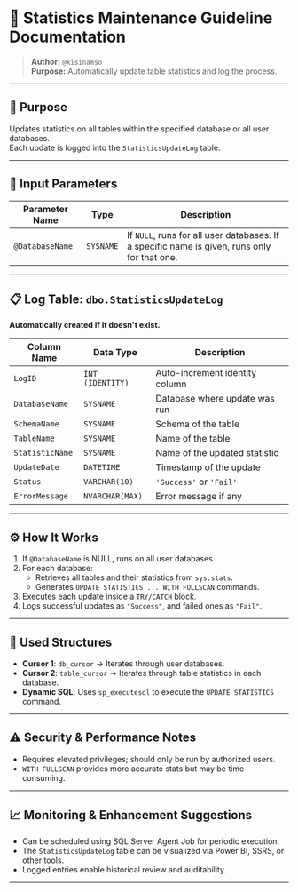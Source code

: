 
# 📄 Statistics Maintenance Guideline Documentation  
> **Author:** `@kisinamso`  
> **Purpose:** Automatically update table statistics and log the process.

---

## 📌 Purpose  
Updates statistics on all tables within the specified database or all user databases.  
Each update is logged into the `StatisticsUpdateLog` table.

---

## 🧾 Input Parameters

| Parameter Name   | Type      | Description |
|------------------|-----------|-------------|
| `@DatabaseName`  | `SYSNAME` | If `NULL`, runs for all user databases. If a specific name is given, runs only for that one. |

---

## 📋 Log Table: `dbo.StatisticsUpdateLog`  
**Automatically created if it doesn't exist.**

| Column Name     | Data Type       | Description                      |
|------------------|------------------|----------------------------------|
| `LogID`          | `INT (IDENTITY)` | Auto-increment identity column   |
| `DatabaseName`   | `SYSNAME`        | Database where update was run    |
| `SchemaName`     | `SYSNAME`        | Schema of the table              |
| `TableName`      | `SYSNAME`        | Name of the table                |
| `StatisticName`  | `SYSNAME`        | Name of the updated statistic    |
| `UpdateDate`     | `DATETIME`       | Timestamp of the update          |
| `Status`         | `VARCHAR(10)`    | `'Success'` or `'Fail'`          |
| `ErrorMessage`   | `NVARCHAR(MAX)`  | Error message if any             |

---

## ⚙️ How It Works

1. If `@DatabaseName` is NULL, runs on all user databases.  
2. For each database:
    - Retrieves all tables and their statistics from `sys.stats`.
    - Generates `UPDATE STATISTICS ... WITH FULLSCAN` commands.
3. Executes each update inside a `TRY/CATCH` block.
4. Logs successful updates as `"Success"`, and failed ones as `"Fail"`.

---

## 🔁 Used Structures

- **Cursor 1**: `db_cursor` → Iterates through user databases.  
- **Cursor 2**: `table_cursor` → Iterates through table statistics in each database.  
- **Dynamic SQL**: Uses `sp_executesql` to execute the `UPDATE STATISTICS` command.

---

## ⚠️ Security & Performance Notes

- Requires elevated privileges; should only be run by authorized users.  
- `WITH FULLSCAN` provides more accurate stats but may be time-consuming.

---

## 📈 Monitoring & Enhancement Suggestions

- Can be scheduled using SQL Server Agent Job for periodic execution.  
- The `StatisticsUpdateLog` table can be visualized via Power BI, SSRS, or other tools.  
- Logged entries enable historical review and auditability.

---
